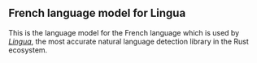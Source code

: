## French language model for Lingua

This is the language model for the French language which is used by 
[*Lingua*](https://github.com/pemistahl/lingua-rs), 
the most accurate natural language detection library in the Rust ecosystem.